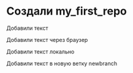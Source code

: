 ﻿# Создали my_first_repo

Добавили текст

Добавили текст через браузер

Добавили текст локально

Добавили текст в новую  ветку newbranch